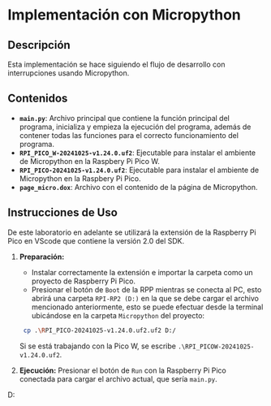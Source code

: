 # Implementación con Micropython

## Descripción

Esta implementación se hace siguiendo el flujo de desarrollo con interrupciones usando Micropython.
  
## Contenidos

- **`main.py`**: Archivo principal que contiene la función principal del programa, inicializa y empieza la ejecución del programa, además de contener todas las funciones para el correcto funcionamiento del programa.
- **`RPI_PICO_W-20241025-v1.24.0.uf2`**: Ejecutable para instalar el ambiente de Micropython en la Raspbery Pi Pico W.
- **`RPI_PICO-20241025-v1.24.0.uf2`**: Ejecutable para instalar el ambiente de Micropython en la Raspbery Pi Pico.
- **`page_micro.dox`**: Archivo con el contenido de la página de Micropython.
  

## Instrucciones de Uso
De este laboratorio en adelante se utilizará la extensión de la Raspberry Pi Pico en VScode que contiene la versión 2.0 del SDK.

1. **Preparación:**
   - Instalar correctamente la extensión e importar la carpeta como un proyecto de Raspberry Pi Pico.
   - Presionar el botón de `Boot` de la RPP mientras se conecta al PC, esto abrirá una carpeta `RPI-RP2 (D:)` en la que se debe cargar el archivo mencionado anteriormente, esto se puede efectuar desde la terminal ubicándose en la carpeta `Micropython` del proyecto:

   ```bash
    cp .\RPI_PICO-20241025-v1.24.0.uf2.uf2 D:/
    ```
   Si se está trabajando con la Pico W, se escribe `.\RPI_PICOW-20241025-v1.24.0.uf2`.

2. **Ejecución:**
   Presionar el botón de `Run` con la Raspberry Pi Pico conectada para cargar el archivo actual, que sería `main.py`.



D:
